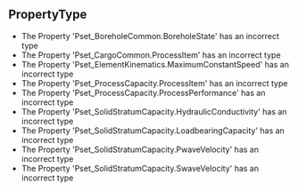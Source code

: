 ## PropertyType

* The Property 'Pset_BoreholeCommon.BoreholeState' has an incorrect type
* The Property 'Pset_CargoCommon.ProcessItem' has an incorrect type
* The Property 'Pset_ElementKinematics.MaximumConstantSpeed' has an incorrect type
* The Property 'Pset_ProcessCapacity.ProcessItem' has an incorrect type
* The Property 'Pset_ProcessCapacity.ProcessPerformance' has an incorrect type
* The Property 'Pset_SolidStratumCapacity.HydraulicConductivity' has an incorrect type
* The Property 'Pset_SolidStratumCapacity.LoadbearingCapacity' has an incorrect type
* The Property 'Pset_SolidStratumCapacity.PwaveVelocity' has an incorrect type
* The Property 'Pset_SolidStratumCapacity.SwaveVelocity' has an incorrect type
